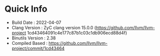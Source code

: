 # Quick Info
* Build Date : 2022-04-07
* Clang Version : ZyC clang version 15.0.0 (https://github.com/llvm/llvm-project 1cd43464091c4e177c87b1c03c1db906ecd88d4f)
* Binutils Version : 2.38
* Compiled Based : https://github.com/llvm/llvm-project/commit/1cd43464

